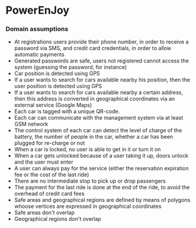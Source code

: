 # PowerEnJoy
### Domain assumptions
* At registrations users provide their phone number, in order to receive a password via SMS, and credit card credentials, in order to allow automatic payments
* Generated passwords are safe, users not registered cannot access the system (guessing the password, for instance)
* Car position is detected using GPS
* If a user wants to search for cars available nearby his position, then the user position is detected using GPS
* If a user wants to search for cars available nearby a certain address, then this address is converted in geographical coordinates via an external service (Google Maps)
* Each car is tagged with a unique QR-code. 
* Each car can communicate with the management system via at least GSM network
* The control system of each car can detect the level of charge of the battery, the number of people in the car, whether a car has been plugged for re-charge or not
* When a car is locked, no user is able to get in it or turn it on
* When a car gets unlocked because of a user taking it up, doors unlock and the user must enter
* A user can always pay for the service (either the reservation expiration fee or the cost of the last ride)
* There are no intermediate stop to pick up or drop passengers
* The payment for the last ride is done at the end of the ride, to avoid the overhead of credit card fees
* Safe areas and geographical regions are defined by means of polygons whoose vertices are expressed in geographical coordinates
* Safe areas don't overlap
* Geographical regions don't overlap
